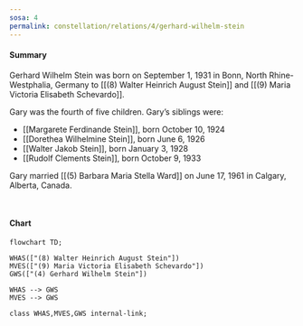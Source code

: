 ```yaml
---
sosa: 4
permalink: constellation/relations/4/gerhard-wilhelm-stein
---
```


#### Summary

Gerhard Wilhelm Stein was born on September 1, 1931 in Bonn, North Rhine-Westphalia, Germany to [[(8) Walter Heinrich August Stein]] and [[(9) Maria Victoria Elisabeth Schevardo]].

Gary was the fourth of five children. Gary’s siblings were:

* [[Margarete Ferdinande Stein]], born October 10, 1924
* [[Dorethea Wilhelmine Stein]], born June 6, 1926
* [[Walter Jakob Stein]], born January 3, 1928
* [[Rudolf Clements Stein]], born October 9, 1933

Gary married [[(5) Barbara Maria Stella Ward]] on June 17, 1961 in Calgary, Alberta, Canada.

<br>

#### Chart

```mermaid
flowchart TD;

WHAS(["(8) Walter Heinrich August Stein"])
MVES(["(9) Maria Victoria Elisabeth Schevardo"])
GWS(["(4) Gerhard Wilhelm Stein"])

WHAS --> GWS
MVES --> GWS

class WHAS,MVES,GWS internal-link;

```